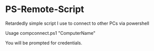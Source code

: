 # PS-Remote-Script
Retardedly simple script I use to connect to other PCs via powershell



Usage
compconnect.ps1 "ComputerName"

You will be prompted for credentials.
